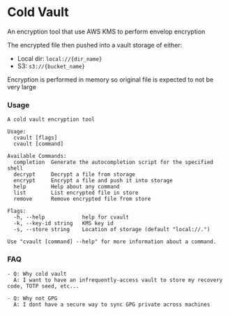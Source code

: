 # Cold Vault

An encryption tool that use AWS KMS to perform envelop encryption

The encrypted file then pushed into a vault storage of either:

- Local dir: `local://{dir_name}`
- S3: `s3://{bucket_name}`

Encryption is performed in memory so original file is expected to not be very large

### Usage

```
A cold vault encryption tool

Usage:
  cvault [flags]
  cvault [command]

Available Commands:
  completion  Generate the autocompletion script for the specified shell
  decrypt     Decrypt a file from storage
  encrypt     Encrypt a file and push it into storage
  help        Help about any command
  list        List encrypted file in store
  remove      Remove encrypted file from store

Flags:
  -h, --help            help for cvault
  -k, --key-id string   KMS key id
  -s, --store string    Location of storage (default "local://.")

Use "cvault [command] --help" for more information about a command.
```

### FAQ

```
- Q: Why cold vault
  A: I want to have an infrequently-access vault to store my recovery code, TOTP seed, etc...

- Q: Why not GPG
  A: I dont have a secure way to sync GPG private across machines
```
